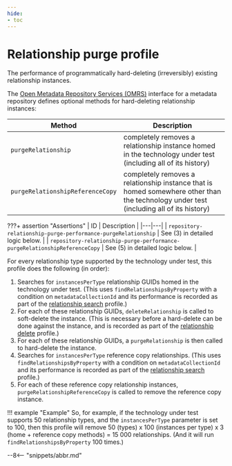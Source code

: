 ```yaml
---
hide:
- toc
---
```


<!-- SPDX-License-Identifier: CC-BY-4.0 -->
<!-- Copyright Contributors to the Egeria project. -->

# Relationship purge profile

The performance of programmatically hard-deleting (irreversibly) existing relationship instances.

The [Open Metadata Repository Services (OMRS)](/egeria/services/omrs) interface for a metadata
repository defines optional methods for hard-deleting relationship instances:

| Method | Description |
|---|---|
| `purgeRelationship` | completely removes a relationship instance homed in the technology under test (including all of its history) |
| `purgeRelationshipReferenceCopy` | completely removes a relationship instance that is homed somewhere other than the technology under test (including all of its history) |

???+ assertion "Assertions"
    | ID | Description |
    |---|---|
    | `repository-relationship-purge-performance-purgeRelationship` | See (3) in detailed logic below. |
    | `repository-relationship-purge-performance-purgeRelationshipReferenceCopy` | See (5) in detailed logic below. |

For every relationship type supported by the technology under test, this profile does the following (in order):

1. Searches for `instancesPerType` relationship GUIDs homed in the technology under test. (This uses `findRelationshipsByProperty`
   with a condition on `metadataCollectionId` and its performance is recorded as part of the [relationship search](relationship-search.md) profile.)
1. For each of these relationship GUIDs, `deleteRelationship` is called to soft-delete the instance. (This is necessary
   before a hard-delete can be done against the instance, and is recorded as part of the [relationship delete](relationship-delete.md) profile.)
1. For each of these relationship GUIDs, a `purgeRelationship` is then called to hard-delete the instance.
1. Searches for `instancesPerType` reference copy relationships. (This uses `findRelationshipsByProperty` with a condition on
   `metadataCollectionId` and its performance is recorded as part of the [relationship search](relationship-search.md) profile.)
1. For each of these reference copy relationship instances, `purgeRelationshipReferenceCopy` is called to remove the reference copy
   instance.

!!! example "Example"
    So, for example, if the technology under test supports 50 relationship types, and the `instancesPerType` parameter is
    set to 100, then this profile will remove 50 (types) x 100 (instances per type) x 3 (home + reference copy methods) = 15 000
    relationships. (And it will run `findRelationshipsByProperty` 100 times.)

--8<-- "snippets/abbr.md"
